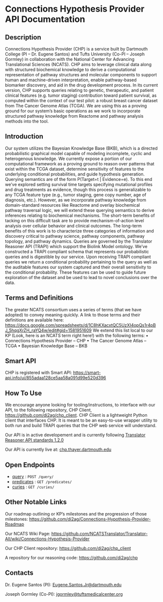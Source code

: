 # Connections Hypothesis Provider API Documentation 

## Description
Connections Hypothesis Provider (CHP) is a service built by Dartmouth College (PI – Dr. Eugene Santos) and Tufts University (Co-PI – Joseph Gormley) in collaboration with the National Center for Advancing Translational Sciences (NCATS). CHP aims to leverage clinical data along with structured biochemical knowledge to derive a computational representation of pathway structures and molecular components to support human and machine-driven interpretation, enable pathway-based biomarker discovery, and aid in the drug development process.
In its current version, CHP supports queries relating to genetic, therapeutic, and patient clinical features (e.g. tumor staging) contribution toward patient survival, as computed within the context of our test pilot: a robust breast cancer dataset from The Cancer Genome Atlas (TCGA). We are using this as a proving ground for our system’s basic operations as we work to incorporate structured pathway knowledge from Reactome and pathway analysis methods into the tool. 

## Introduction
Our system utilizes the Bayesian Knowledge Base (BKB), which is a directed probabilistic graphical model capable of modeling incomplete, cyclic and heterogenous knowledge. We currently expose a portion of our computational framework as a proving ground to reason over patterns that exist within the TCGA dataset, determine sensitivity of features to the underlying conditional probabilities, and guide hypothesis generation. Querying semantics are of the form P(Target=t | Evidence=e). To this end we’ve explored setting survival time targets specifying mutational profiles and drug treatments as evidence, though this process is generalizable to any TCGA feature type (e.g., tumor staging, gene copy number, age of diagnosis, etc.). 
However, as we incorporate pathway knowledge from domain-standard resources like Reactome and overlay biochemical pathway traversal logic, we will extend these querying semantics to derive inferences relating to biochemical mechanisms. The short-term benefits of tacking on this difficult task are to provide mechanism-of-action level analysis over cellular behavior and clinical outcomes. The long-term benefits of this work is to characterize three categories of information and discovery critical to pathway science, pathway components, pathway topology, and pathway dynamics.
Queries are governed by the Translator Reasoner API (TRAPI) which support the Biolink Model ontology. We’ve constructed a TRAPI compliant schema that represents our probabilistic queries and is digestible by our service. Upon receiving TRAPI compliant queries we return a conditional probability pertaining to the query as well as the auditable features our system captured and their overall sensitivity to the conditional probability. These features can be used to guide future exploration of the dataset and be used to lead to novel conclusions over the data. 

## Terms and Definitions
The greater NCATS consortium uses a series of terms (that we have adopted) to convey meaning quickly. A link to those terms and their definitions are available here: https://docs.google.com/spreadsheets/d/1C8hKXacxtQC5UzXI4opQs1r4pBJ_5hqgXrZH_raYQ4w/edit#gid=1581951609
We extend this list local to our KP (Look, here is an NCATS term right here!) with the following terms: 
•	Connections Hypothesis Provider – CHP
•	The Cancer Genome Atlas – TCGA
•	Bayesian Knowledge Base – BKB

## Smart API
CHP is registered with Smart API: https://smart-api.info/ui/855adaa128ce5aa58a091d99e520d396

## How To Use
We encourage anyone looking for tooling/instructions, to interface with our API, to the following repository, CHP Client, https://github.com/di2ag/chp_client. CHP Client is a lightweight Python client that interfaces CHP. It is meant to be an easy-to-use wrapper utility to both run and build TRAPI queries that the CHP web service will understand. 

Our API is in active developement and is currently following [Translator Reasoner API standards 1.2.0](https://github.com/NCATSTranslator/ReasonerAPI)

Our API is currently live at: [chp.thayer.dartmouth.edu](http://chp.thayer.dartmouth.edu/)

## Open Endpoints
* [query](query.md) : `POST /query/`
* [predicates](predicates.md) : `GET /predicates/`
* [curies](curies.md) : `GET /curies/`

## Other Notable Links
Our roadmap outlining or KP’s milestones and the progression of those milestones: https://github.com/di2ag/Connections-Hypothesis-Provider-Roadmap

Our NCATS Wiki Page: https://github.com/NCATSTranslator/Translator-All/wiki/Connections-Hypothesis-Provider

Our CHP Client repository: https://github.com/di2ag/chp_client

A repository for our reasoning code: https://github.com/di2ag/chp


## Contacts
Dr. Eugene Santos (PI): Eugene.Santos.Jr@dartmouth.edu

Joseph Gormley (Co-PI): jgormley@tuftsmedicalcenter.org

